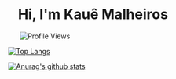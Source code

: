 <p>
<h1>&nbsp;&nbsp;&nbsp;Hi, I'm Kauê Malheiros </h1>
</p>

&nbsp;&nbsp;&nbsp;&nbsp;&nbsp;
![Profile Views](https://komarev.com/ghpvc/?username=kaueemanuel)

<p style="margin-left: -22px; margin-right: -22px">
  
[![Top Langs](https://github-readme-stats.vercel.app/api/top-langs/?username=kaueemanuel&layout=compact&hide_border=true&title_color=000)](https://github.com/anuraghazra/github-readme-stats)

[![Anurag's github stats](https://github-readme-stats.vercel.app/api?username=kaueemanuel&show_icons=true&hide_border=true&&hide=contribs&title_color=000)](https://github.com/anuraghazra/github-readme-stats)

</p>
